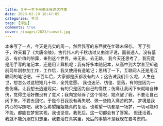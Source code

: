 ```yaml
---
title: 关于一生下来毫无痕迹这件事
date: 2023-02-20 10:47:05
categories: 生活
tags: [浮生]
comments: true
cover: /images/2023/sunset.jpg
---
```

本来写了一点，今天是充实的周一，然后我写的东西就在忙碌未保存。
写了引子，昨天看了《大唐帝陵》，古代伟人的千秋功过又由谁评说，而普通人，没有墓志、有价值的陪葬，来到这个世界，来无影，去无踪。
我今天还思考了，我究竟是用手写的笔记本，还是用计算机呢；我有好多本随记本，从高中到大学甚至知道前两年刚参加工作，工作后，我又使用有道笔记；思绪了一下，互联网人还是用互联网的笔记吧。
千百年后，大家都是灰都没有的人；这告诫我们什么呢，人生在世，想怎么过这短短几十年，全凭意愿。
我也迷茫、彷徨、堕落，有的是因为一些伤痛，让我想去逃避现实，有的只是因为自己的惰性；伤痛让我闲下来就暗自神伤，觉得生活好像没有了意义；我向宝倾诉了这个情况，她点醒了我，不要让自己闲下来，不要去回忆。于是今日我没有再失眠、做一些陷入痛苦的梦。
梦境是我内心的写照吧，我多么希望姐姐能真的复活，也希望一切都是一场梦，一切可能和不能，都能在梦里实现，我也坚信，我死后，这一切都会有了答案。
但还活着，我就不能沉溺在幻想里，我要活在真实里，死后的事情不是我现在要考虑的。